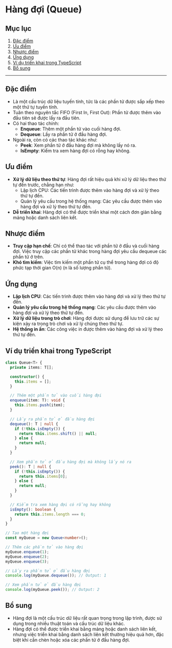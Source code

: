 # Hàng đợi (Queue)

## Mục lục

1. [Đặc điểm](#Đặc-điểm)
2. [Ưu điểm](#Ưu-điểm)
3. [Nhược điểm](#Nhược-điểm)
4. [Ứng dụng](#Ứng-dụng)
5. [Ví dụ triển khai trong TypeScript](#Ví-dụ-triển-khai-trong-TypeScript)
6. [Bổ sung](#Bổ-sung)

---

## Đặc điểm

- Là một cấu trúc dữ liệu tuyến tính, tức là các phần tử được sắp xếp theo một thứ tự tuyến tính.
- Tuân theo nguyên tắc FIFO (First In, First Out): Phần tử được thêm vào đầu tiên sẽ được lấy ra đầu tiên.
- Có hai thao tác chính:
    - **Enqueue**: Thêm một phần tử vào cuối hàng đợi.
    - **Dequeue**: Lấy ra phần tử ở đầu hàng đợi.
- Ngoài ra, còn có các thao tác khác như:
    - **Peek**: Xem phần tử ở đầu hàng đợi mà không lấy nó ra.
    - **IsEmpty**: Kiểm tra xem hàng đợi có rỗng hay không.

## Ưu điểm

- **Xử lý dữ liệu theo thứ tự**: Hàng đợi rất hiệu quả khi xử lý dữ liệu theo thứ tự đến trước, chẳng hạn như:
    - Lập lịch CPU: Các tiến trình được thêm vào hàng đợi và xử lý theo thứ tự đến.
    - Quản lý yêu cầu trong hệ thống mạng: Các yêu cầu được thêm vào hàng đợi và xử lý theo thứ tự đến.
- **Dễ triển khai**: Hàng đợi có thể được triển khai một cách đơn giản bằng mảng hoặc danh sách liên kết.

## Nhược điểm

- **Truy cập hạn chế**: Chỉ có thể thao tác với phần tử ở đầu và cuối hàng đợi. Việc truy cập các phần tử khác trong
  hàng đợi yêu cầu dequeue các phần tử ở trên.
- **Khó tìm kiếm**: Việc tìm kiếm một phần tử cụ thể trong hàng đợi có độ phức tạp thời gian O(n) (n là số lượng phần
  tử).

## Ứng dụng

- **Lập lịch CPU**: Các tiến trình được thêm vào hàng đợi và xử lý theo thứ tự đến.
- **Quản lý yêu cầu trong hệ thống mạng**: Các yêu cầu được thêm vào hàng đợi và xử lý theo thứ tự đến.
- **Xử lý dữ liệu trong trò chơi**: Hàng đợi được sử dụng để lưu trữ các sự kiện xảy ra trong trò chơi và xử lý chúng
  theo thứ tự.
- **Hệ thống in ấn**: Các công việc in được thêm vào hàng đợi và xử lý theo thứ tự đến.

## Ví dụ triển khai trong TypeScript

```typescript
class Queue<T> {
  private items: T[];

  constructor() {
    this.items = [];
  }

  // Thêm một phần tử vào cuối hàng đợi
  enqueue(item: T): void {
    this.items.push(item);
  }

  // Lấy ra phần tử ở đầu hàng đợi
  dequeue(): T | null {
    if (!this.isEmpty()) {
      return this.items.shift() || null;
    } else {
      return null;
    }
  }

  // Xem phần tử ở đầu hàng đợi mà không lấy nó ra
  peek(): T | null {
    if (!this.isEmpty()) {
      return this.items[0];
    } else {
      return null;
    }
  }

  // Kiểm tra xem hàng đợi có rỗng hay không
  isEmpty(): boolean {
    return this.items.length === 0;
  }
}

// Tạo một hàng đợi
const myQueue = new Queue<number>();

// Thêm các phần tử vào hàng đợi
myQueue.enqueue(1);
myQueue.enqueue(2);
myQueue.enqueue(3);

// Lấy ra phần tử ở đầu hàng đợi
console.log(myQueue.dequeue()); // Output: 1

// Xem phần tử ở đầu hàng đợi
console.log(myQueue.peek()); // Output: 2
```

## Bổ sung

- Hàng đợi là một cấu trúc dữ liệu rất quan trọng trong lập trình, được sử dụng trong nhiều thuật toán và cấu trúc dữ
  liệu khác.
- Hàng đợi có thể được triển khai bằng mảng hoặc danh sách liên kết, nhưng việc triển khai bằng danh sách liên kết
  thường hiệu quả hơn, đặc biệt khi cần chèn hoặc xóa các phần tử ở đầu hàng đợi.
